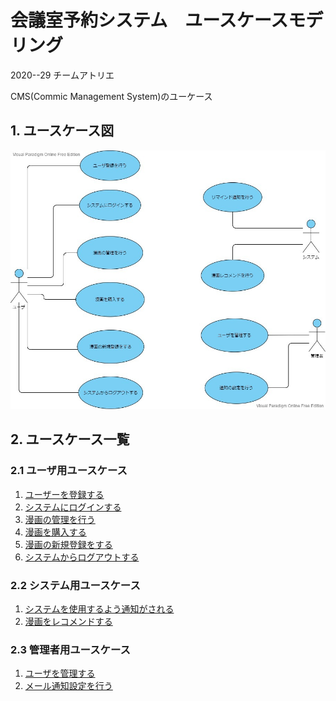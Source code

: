 # 会議室予約システム　ユースケースモデリング

2020--29 チームアトリエ

CMS(Commic Management System)のユーケース


## 1. ユースケース図

<img src="img\CSM_usecase_ver.2.jpg">

## 2. ユースケース一覧
### 2.1 ユーザ用ユースケース
1. [ユーザーを登録する](./usecase01.md)
1. [システムにログインする](./usecase02.md)
1. [漫画の管理を行う](./usecase03.md)
1. [漫画を購入する](./usecase04.md)
1. [漫画の新規登録をする](./usecase05.md)
1. [システムからログアウトする](./usecase06.md)

### 2.2 システム用ユースケース

1. [システムを使用するよう通知がされる](./usecase07.md)
1. [漫画をレコメンドする](./usecase08.md)

### 2.3 管理者用ユースケース

1. [ユーザを管理する](./usecase09.md)
1. [メール通知設定を行う](./usecase10.md)